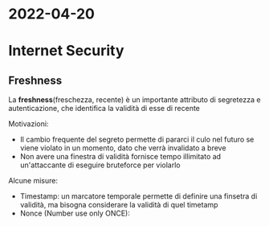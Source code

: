 # 2022-04-20
# Internet Security
## Freshness
La **freshness**(freschezza, recente) è un importante attributo di segretezza e autenticazione, che identifica la validità di esse di recente

Motivazioni:

- Il cambio frequente del segreto permette di pararci il culo nel futuro se viene violato in un momento, dato che verrà invalidato a breve
- Non avere una finestra di validità fornisce tempo illimitato ad un'attaccante di eseguire bruteforce per violarlo

Alcune misure:
- Timestamp: un marcatore temporale permette di definire una finsetra di validità, ma bisogna considerare la validità di quel timetamp
- Nonce (Number use only ONCE): 